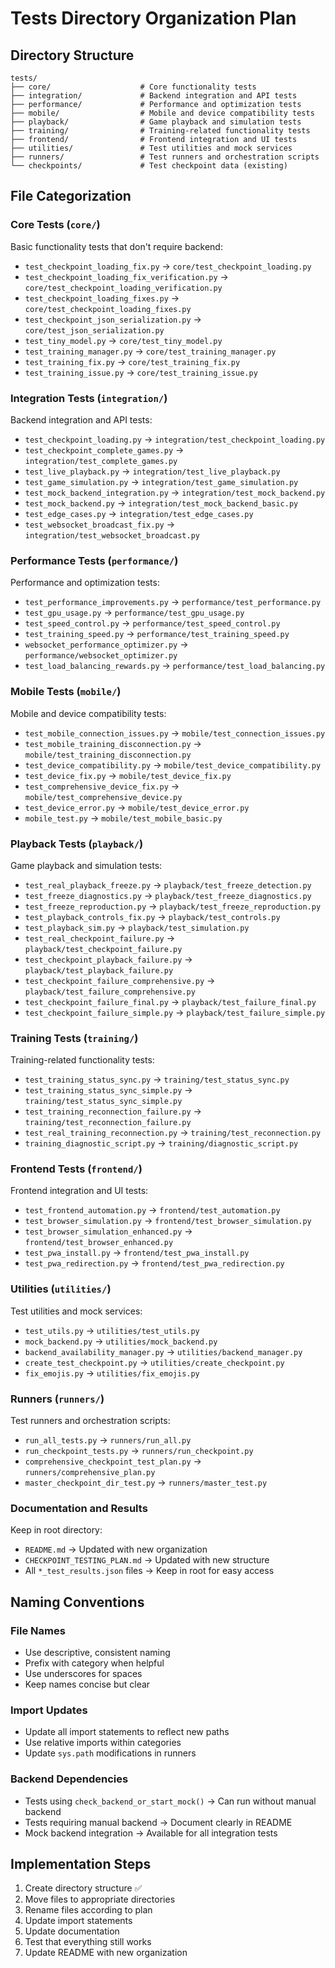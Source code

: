 # Tests Directory Organization Plan

## Directory Structure

```
tests/
├── core/                    # Core functionality tests
├── integration/             # Backend integration and API tests
├── performance/             # Performance and optimization tests
├── mobile/                  # Mobile and device compatibility tests
├── playback/                # Game playback and simulation tests
├── training/                # Training-related functionality tests
├── frontend/                # Frontend integration and UI tests
├── utilities/               # Test utilities and mock services
├── runners/                 # Test runners and orchestration scripts
└── checkpoints/             # Test checkpoint data (existing)
```

## File Categorization

### Core Tests (`core/`)
Basic functionality tests that don't require backend:
- `test_checkpoint_loading_fix.py` → `core/test_checkpoint_loading.py`
- `test_checkpoint_loading_fix_verification.py` → `core/test_checkpoint_loading_verification.py`
- `test_checkpoint_loading_fixes.py` → `core/test_checkpoint_loading_fixes.py`
- `test_checkpoint_json_serialization.py` → `core/test_json_serialization.py`
- `test_tiny_model.py` → `core/test_tiny_model.py`
- `test_training_manager.py` → `core/test_training_manager.py`
- `test_training_fix.py` → `core/test_training_fix.py`
- `test_training_issue.py` → `core/test_training_issue.py`

### Integration Tests (`integration/`)
Backend integration and API tests:
- `test_checkpoint_loading.py` → `integration/test_checkpoint_loading.py`
- `test_checkpoint_complete_games.py` → `integration/test_complete_games.py`
- `test_live_playback.py` → `integration/test_live_playback.py`
- `test_game_simulation.py` → `integration/test_game_simulation.py`
- `test_mock_backend_integration.py` → `integration/test_mock_backend.py`
- `test_mock_backend.py` → `integration/test_mock_backend_basic.py`
- `test_edge_cases.py` → `integration/test_edge_cases.py`
- `test_websocket_broadcast_fix.py` → `integration/test_websocket_broadcast.py`

### Performance Tests (`performance/`)
Performance and optimization tests:
- `test_performance_improvements.py` → `performance/test_performance.py`
- `test_gpu_usage.py` → `performance/test_gpu_usage.py`
- `test_speed_control.py` → `performance/test_speed_control.py`
- `test_training_speed.py` → `performance/test_training_speed.py`
- `websocket_performance_optimizer.py` → `performance/websocket_optimizer.py`
- `test_load_balancing_rewards.py` → `performance/test_load_balancing.py`

### Mobile Tests (`mobile/`)
Mobile and device compatibility tests:
- `test_mobile_connection_issues.py` → `mobile/test_connection_issues.py`
- `test_mobile_training_disconnection.py` → `mobile/test_training_disconnection.py`
- `test_device_compatibility.py` → `mobile/test_device_compatibility.py`
- `test_device_fix.py` → `mobile/test_device_fix.py`
- `test_comprehensive_device_fix.py` → `mobile/test_comprehensive_device.py`
- `test_device_error.py` → `mobile/test_device_error.py`
- `mobile_test.py` → `mobile/test_mobile_basic.py`

### Playback Tests (`playback/`)
Game playback and simulation tests:
- `test_real_playback_freeze.py` → `playback/test_freeze_detection.py`
- `test_freeze_diagnostics.py` → `playback/test_freeze_diagnostics.py`
- `test_freeze_reproduction.py` → `playback/test_freeze_reproduction.py`
- `test_playback_controls_fix.py` → `playback/test_controls.py`
- `test_playback_sim.py` → `playback/test_simulation.py`
- `test_real_checkpoint_failure.py` → `playback/test_checkpoint_failure.py`
- `test_checkpoint_playback_failure.py` → `playback/test_playback_failure.py`
- `test_checkpoint_failure_comprehensive.py` → `playback/test_failure_comprehensive.py`
- `test_checkpoint_failure_final.py` → `playback/test_failure_final.py`
- `test_checkpoint_failure_simple.py` → `playback/test_failure_simple.py`

### Training Tests (`training/`)
Training-related functionality tests:
- `test_training_status_sync.py` → `training/test_status_sync.py`
- `test_training_status_sync_simple.py` → `training/test_status_sync_simple.py`
- `test_training_reconnection_failure.py` → `training/test_reconnection_failure.py`
- `test_real_training_reconnection.py` → `training/test_reconnection.py`
- `training_diagnostic_script.py` → `training/diagnostic_script.py`

### Frontend Tests (`frontend/`)
Frontend integration and UI tests:
- `test_frontend_automation.py` → `frontend/test_automation.py`
- `test_browser_simulation.py` → `frontend/test_browser_simulation.py`
- `test_browser_simulation_enhanced.py` → `frontend/test_browser_enhanced.py`
- `test_pwa_install.py` → `frontend/test_pwa_install.py`
- `test_pwa_redirection.py` → `frontend/test_pwa_redirection.py`

### Utilities (`utilities/`)
Test utilities and mock services:
- `test_utils.py` → `utilities/test_utils.py`
- `mock_backend.py` → `utilities/mock_backend.py`
- `backend_availability_manager.py` → `utilities/backend_manager.py`
- `create_test_checkpoint.py` → `utilities/create_checkpoint.py`
- `fix_emojis.py` → `utilities/fix_emojis.py`

### Runners (`runners/`)
Test runners and orchestration scripts:
- `run_all_tests.py` → `runners/run_all.py`
- `run_checkpoint_tests.py` → `runners/run_checkpoint.py`
- `comprehensive_checkpoint_test_plan.py` → `runners/comprehensive_plan.py`
- `master_checkpoint_dir_test.py` → `runners/master_test.py`

### Documentation and Results
Keep in root directory:
- `README.md` → Updated with new organization
- `CHECKPOINT_TESTING_PLAN.md` → Updated with new structure
- All `*_test_results.json` files → Keep in root for easy access

## Naming Conventions

### File Names
- Use descriptive, consistent naming
- Prefix with category when helpful
- Use underscores for spaces
- Keep names concise but clear

### Import Updates
- Update all import statements to reflect new paths
- Use relative imports within categories
- Update `sys.path` modifications in runners

### Backend Dependencies
- Tests using `check_backend_or_start_mock()` → Can run without manual backend
- Tests requiring manual backend → Document clearly in README
- Mock backend integration → Available for all integration tests

## Implementation Steps

1. Create directory structure ✅
2. Move files to appropriate directories
3. Rename files according to plan
4. Update import statements
5. Update documentation
6. Test that everything still works
7. Update README with new organization 